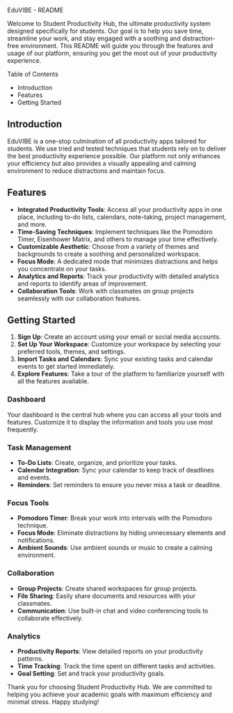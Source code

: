 EduVIBE - README

Welcome to Student Productivity Hub, the ultimate productivity system designed specifically for students. Our goal is to help you save time, streamline your work, and stay engaged with a soothing and distraction-free environment. This README will guide you through the features and usage of our platform, ensuring you get the most out of your productivity experience.

 Table of Contents
- Introduction
- Features
- Getting Started

## Introduction

EduVIBE is a one-stop culmination of all productivity apps tailored for students. We use tried and tested techniques that students rely on to deliver the best productivity experience possible. Our platform not only enhances your efficiency but also provides a visually appealing and calming environment to reduce distractions and maintain focus.

## Features

- **Integrated Productivity Tools**: Access all your productivity apps in one place, including to-do lists, calendars, note-taking, project management, and more.
- **Time-Saving Techniques**: Implement techniques like the Pomodoro Timer, Eisenhower Matrix, and others to manage your time effectively.
- **Customizable Aesthetic**: Choose from a variety of themes and backgrounds to create a soothing and personalized workspace.
- **Focus Mode**: A dedicated mode that minimizes distractions and helps you concentrate on your tasks.
- **Analytics and Reports**: Track your productivity with detailed analytics and reports to identify areas of improvement.
- **Collaboration Tools**: Work with classmates on group projects seamlessly with our collaboration features.

## Getting Started

1. **Sign Up**: Create an account using your email or social media accounts.
2. **Set Up Your Workspace**: Customize your workspace by selecting your preferred tools, themes, and settings.
3. **Import Tasks and Calendars**: Sync your existing tasks and calendar events to get started immediately.
4. **Explore Features**: Take a tour of the platform to familiarize yourself with all the features available.


### Dashboard

Your dashboard is the central hub where you can access all your tools and features. Customize it to display the information and tools you use most frequently.

### Task Management

- **To-Do Lists**: Create, organize, and prioritize your tasks.
- **Calendar Integration**: Sync your calendar to keep track of deadlines and events.
- **Reminders**: Set reminders to ensure you never miss a task or deadline.

### Focus Tools

- **Pomodoro Timer**: Break your work into intervals with the Pomodoro technique.
- **Focus Mode**: Eliminate distractions by hiding unnecessary elements and notifications.
- **Ambient Sounds**: Use ambient sounds or music to create a calming environment.

### Collaboration

- **Group Projects**: Create shared workspaces for group projects.
- **File Sharing**: Easily share documents and resources with your classmates.
- **Communication**: Use built-in chat and video conferencing tools to collaborate effectively.

### Analytics

- **Productivity Reports**: View detailed reports on your productivity patterns.
- **Time Tracking**: Track the time spent on different tasks and activities.
- **Goal Setting**: Set and track your productivity goals.

Thank you for choosing Student Productivity Hub. We are committed to helping you achieve your academic goals with maximum efficiency and minimal stress. Happy studying!
